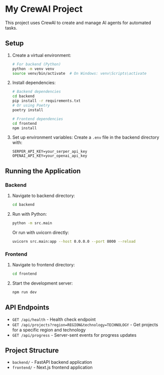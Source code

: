 # My CrewAI Project

This project uses CrewAI to create and manage AI agents for automated tasks.

## Setup

1. Create a virtual environment:

   ```bash
   # For backend (Python)
   python -m venv venv
   source venv/bin/activate  # On Windows: venv\Scripts\activate
   ```

2. Install dependencies:

   ```bash
   # Backend dependencies
   cd backend
   pip install -r requirements.txt
   # Or using Poetry
   poetry install

   # Frontend dependencies
   cd frontend
   npm install
   ```

3. Set up environment variables:
   Create a `.env` file in the backend directory with:
   ```
   SERPER_API_KEY=your_serper_api_key
   OPENAI_API_KEY=your_openai_api_key
   ```

## Running the Application

### Backend

1. Navigate to backend directory:

   ```bash
   cd backend
   ```

2. Run with Python:

   ```bash
   python -m src.main
   ```

   Or run with uvicorn directly:

   ```bash
   uvicorn src.main:app --host 0.0.0.0 --port 8000 --reload
   ```

### Frontend

1. Navigate to frontend directory:

   ```bash
   cd frontend
   ```

2. Start the development server:
   ```bash
   npm run dev
   ```

## API Endpoints

- `GET /api/health` - Health check endpoint
- `GET /api/projects?region=REGION&technology=TECHNOLOGY` - Get projects for a specific region and technology
- `GET /api/progress` - Server-sent events for progress updates

## Project Structure

- `backend/` - FastAPI backend application
- `frontend/` - Next.js frontend application
